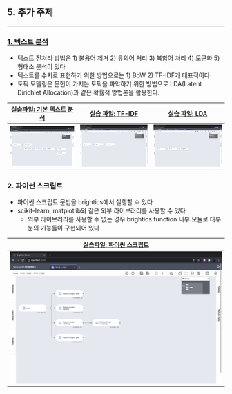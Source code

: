## 5. 추가 주제 
-----

### [1. 텍스트 분석](notes/텍스트%20분석.md)
- 텍스트 전처리 방법은 1) 불용어 제거 2) 유의어 처리 3) 복합어 처리 4) 토큰화 5) 형태소 분석이 있다
- 텍스트를 수치로 표현하기 위한 방법으로는 1) BoW 2) TF-IDF가 대표적이다
- 토픽 모델링은 문헌이 가지는 토픽을 파악하기 위한 방법으로 LDA(Latent Dirichlet Allocation)과 같은 확률적 방법론을 활용한다.

|[실습파일: 기본 텍스트 분석](기본%20텍스트%20분석.json)|[실습 파일: TF-IDF](TF-IDF.json)|[실습 파일: LDA](LDA.json)|
|-|-|-|
|<img width="" height="" src="./images/workflow_기본텍스트분석.png"/>|<img width="" height="" src="./images/workflow_tfidf.png"/>|<img width="" height="" src="./images/workflow_lda.png"/>|


### 2. 파이썬 스크립트
- 파이썬 스크립트 문법을 brightics에서 실행할 수 있다
- scikit-learn, matplotlib와 같은 외부 라이브러리를 사용할 수 있다
  - 외부 라이브러리를 사용할 수 없는 경우 brightics.function 내부 모듈로 대부분의 기능들이 구현되어 있다

|[실습파일: 파이썬 스크립트](파이썬%20스크립트.json)|
|-|
|![](images/workflow_파이썬스크립트.png)|